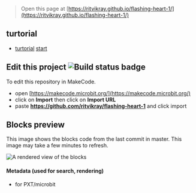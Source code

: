 
> Open this page at [https://ritvikray.github.io/flashing-heart-1/](https://ritvikray.github.io/flashing-heart-1/)

## turtorial
* [turtorial](https://ritvikray.github.io/flashing-heart-1/turtorial) [start](https://makecode.microbit.org/#tutorial:github:ritvikray/flashing-heart-1/turtorial)
## Edit this project ![Build status badge](https://github.com/ritvikray/flashing-heart-1/workflows/MakeCode/badge.svg)

To edit this repository in MakeCode.

* open [https://makecode.microbit.org/](https://makecode.microbit.org/)
* click on **Import** then click on **Import URL**
* paste **https://github.com/ritvikray/flashing-heart-1** and click import

## Blocks preview

This image shows the blocks code from the last commit in master.
This image may take a few minutes to refresh.

![A rendered view of the blocks](https://github.com/ritvikray/flashing-heart-1/raw/master/.github/makecode/blocks.png)

#### Metadata (used for search, rendering)

* for PXT/microbit
<script src="https://makecode.com/gh-pages-embed.js"></script><script>makeCodeRender("{{ site.makecode.home_url }}", "{{ site.github.owner_name }}/{{ site.github.repository_name }}");</script>
